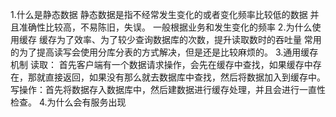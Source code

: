 1.什么是静态数据
  静态数据是指不经常发生变化的或者变化频率比较低的数据
  并且准确性比较高，不易陈旧，失误。
  一般根据业务和发生变化的频率
2.为什么使用缓存
  缓存为了效率、为了较少查询数据库的次数，提升读取数时的吞吐量
  常用的为了提高读写会使用分库分表的方式解决，但是还是比较麻烦的。
3.通用缓存机制
  读取： 首先客户端有一个数据请求操作，会先在缓存中查找，如果缓存中存在，那就直接返回，如果没有那么就去数据库中查找，然后将数据加入到缓存中。
  写操作：首先将数据存入数据库中，然后建数据进行缓存处理，并且会进行一直性检查。
4.为什么会有服务出现
  